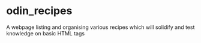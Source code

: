 # odin_recipes
A webpage listing and organising various recipes which will solidify and test knowledge on basic HTML tags
